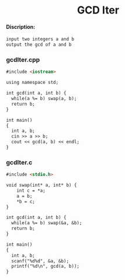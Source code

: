 <center><h1>GCD Iter</h1></center>

#### Discription:
```markdown
input two integers a and b
output the gcd of a and b
```

### gcdIter.cpp
```markdown
#include <iostream>

using namespace std;

int gcd(int a, int b) {
  while(a %= b) swap(a, b);
  return b;
}

int main()
{
  int a, b;
  cin >> a >> b;
  cout << gcd(a, b) << endl;
}
```

### gcdIter.c
```markdown
#include <stdio.h>

void swap(int* a, int* b) {
	int c = *a;
	a = b;
	*b = c;
}

int gcd(int a, int b) {
  while(a %= b) swap(&a, &b);
  return b;
}

int main()
{
  int a, b;
  scanf("%d%d", &a, &b);
  printf("%d\n", gcd(a, b));
}
```
